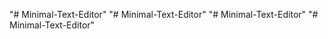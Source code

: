"# Minimal-Text-Editor" 
"# Minimal-Text-Editor" 
"# Minimal-Text-Editor" 
"# Minimal-Text-Editor" 
